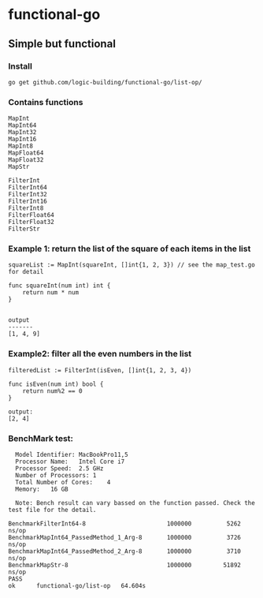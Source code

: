 # functional-go
## Simple but functional
### Install
```
go get github.com/logic-building/functional-go/list-op/
```

### Contains functions
```
MapInt
MapInt64
MapInt32
MapInt16
MapInt8
MapFloat64
MapFloat32
MapStr

FilterInt
FilterInt64
FilterInt32
FilterInt16
FilterInt8
FilterFloat64
FilterFloat32
FilterStr
```

### Example 1: return the list of the square of each items in the list
```
squareList := MapInt(squareInt, []int{1, 2, 3}) // see the map_test.go for detail

func squareInt(num int) int {
	return num * num
}


output
-------
[1, 4, 9]

```

### Example2: filter all the even numbers in the list
```
filteredList := FilterInt(isEven, []int{1, 2, 3, 4})

func isEven(num int) bool {
	return num%2 == 0
}

output:
[2, 4]

```

### BenchMark test:
```
  Model Identifier:	MacBookPro11,5
  Processor Name:	Intel Core i7
  Processor Speed:	2.5 GHz
  Number of Processors:	1
  Total Number of Cores:	4
  Memory:	16 GB

  Note: Bench result can vary bassed on the function passed. Check the test file for the detail.
```

```
BenchmarkFilterInt64-8                   	 1000000	      5262 ns/op
BenchmarkMapInt64_PassedMethod_1_Arg-8   	 1000000	      3726 ns/op
BenchmarkMapInt64_PassedMethod_2_Arg-8   	 1000000	      3710 ns/op
BenchmarkMapStr-8                        	 1000000	     51892 ns/op
PASS
ok  	functional-go/list-op	64.604s
```
